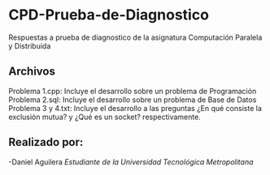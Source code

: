 # CPD-Prueba-de-Diagnostico
Respuestas a prueba de diagnostico de la asignatura Computación Paralela y Distribuida

## Archivos
Problema 1.cpp: Incluye el desarrollo sobre un problema de Programación
Problema 2.sql: Incluye el desarrollo sobre un problema de Base de Datos
Problema 3 y 4.txt: Incluye el desarrollo a las preguntas ¿En qué consiste la exclusión mutua? y ¿Qué es un socket? respectivamente.


<h2>Realizado por:</h2>
-Daniel Aguilera
<i>Estudiante de la Universidad Tecnológica Metropolitana</i>